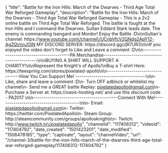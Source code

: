 {
    "title": "Battle for the Iron Hills: March of the Dwarves - Third Age Total War Reforged Gameplay",
    "description": "Battle for the Iron Hills: March of the Dwarves - Third Age Total War Reforged Gameplay - This is a 2v2 online battle on Third Age Total War Reforged. The battle is fought at the Iron Hills and I command the Dwarves. Sultan Eddard Stark leads dale. The enemy is commanding Isengard and Mordor! Enjoy the Battle :D\n\nSultan's channel: https:\/\/www.youtube.com\/channel\/UCnbVfcV2QNdg2ApY12-AgZQ\n\nJOIN MY DISCORD SERVER: https:\/\/discord.gg\/JjR7UR3\n\nIf you enjoyed the video don't forget to Like and Leave a comment :D\n\n-----------------------------------------PA Merchandise---------------------------------------------\n\nBUYING A SHIRT WILL SUPPORT A CHARITY!\n\nRepresent the Knight's of Apollo!\nBuy a T-shirt Here: https:\/\/teespring.com\/stores\/pixelated-apollo\n\n----------------------------------How You Can Support Me! -----------------------------------\n\n- Like, share and leave a comment :D\n- Turn OFF adblock or whitelist my channel\n- Send me a GREAT battle Replay: pixelatedapollo@gmail.com\n- Purchase a Server at: https:\/\/oasis-hosting.net\/ and use this discount code - PA2017 \n\n------------------------------------------Connect With Me!-----------------------------------------\n\n- Email: pixelatedapollo@gmail.com\n- Twitter: https:\/\/twitter.com\/PixelatedApollo\n- Steam Group:  http:\/\/steamcommunity.com\/groups\/apollosknights\n- Twitch: http:\/\/www.twitch.tv\/pixelatedapollo",
    "channelid": "117406312",
    "videoid": "117404792",
    "date_created": "1501423201",
    "date_modified": "1506478185",
    "type": "captivate",
    "layout": "channelVideo",
    "url": "\/channel-3\/battle-for-the-iron-hills-march-of-the-dwarves-third-age-total-war-reforged-gameplay\/117406312-117404792"
}